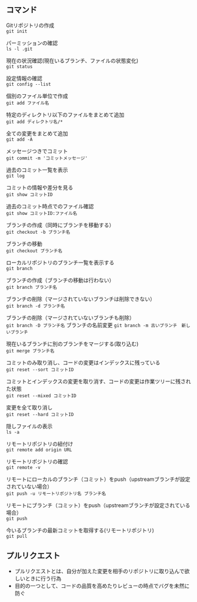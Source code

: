 ## コマンド
Gitリポジトリの作成  
`
git init
`

パーミッションの確認  
`
ls -l .git
`

現在の状況確認(現在いるブランチ、ファイルの状態変化)  
`
git status
`

設定情報の確認  
`
git config --list
`

個別のファイル単位で作成  
`
git add ファイル名
`

特定のディレクトリ以下のファイルをまとめて追加  
`
git add ディレクトリ名/*
`

全ての変更をまとめて追加  
`
git add -A
`

メッセージつきでコミット  
`
git commit -m 'コミットメッセージ'
`

過去のコミット一覧を表示  
`
git log
`

コミットの情報や差分を見る  
`
git show コミットID
`

過去のコミット時点でのファイル確認  
`
git show コミットID:ファイル名
`

ブランチの作成（同時にブランチを移動する）  
`
git checkout -b ブランチ名
`

ブランチの移動  
`
git checkout ブランチ名
`

ローカルリポジトリのブランチ一覧を表示する  
`
git branch
`

ブランチの作成（ブランチの移動は行わない）  
`
git branch ブランチ名
`

ブランチの削除（マージされていないブランチは削除できない）  
`
git branch -d ブランチ名
`

ブランチの削除（マージされていないブランチも削除）  
`
git branch -D ブランチ名
`
ブランチの名前変更
`
git branch -m 古いブランチ　新しいブランチ
`

現在いるブランチに別のブランチをマージする(取り込む)  
`
git merge ブランチ名
`

コミットのみ取り消し、コードの変更はインデックスに残っている  
`
git reset --sort コミットID
`

コミットとインデックスの変更を取り消す、コードの変更は作業ツリーに残された状態  
`
git reset --mixed コミットID
`

変更を全て取り消し  
`
git reset --hard コミットID
`

隠しファイルの表示  
`
ls -a
`

リモートリポジトリの紐付け  
`
git remote add origin URL
`

リモートリポジトリの確認  
`
git remote -v
`

リモートにローカルのブランチ（コミット）をpush（upstreamブランチが設定されていない場合）  
`
git push -u リモートリポジトリ名 ブランチ名
`

リモートにブランチ（コミット）をpush（upstreamブランチが設定されている場合）  
`
git push
`

今いるブランチの最新コミットを取得する(リモートリポジトリ)   
`
git pull
`
## プルリクエスト
- プルリクエストとは、自分が加えた変更を相手のリポジトリに取り込んで欲しいときに行う行為
- 目的の一つとして、コードの品質を高めたりレビューの時点でバグを未然に防ぐ
